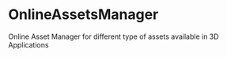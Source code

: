 # OnlineAssetsManager
Online Asset Manager for different type of assets available in 3D Applications

